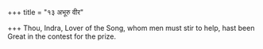 +++
title = "१३ अभूरु वीर"

+++
Thou, Indra, Lover of the Song, whom men must stir to help, hast been  
     Great in the contest for the prize.